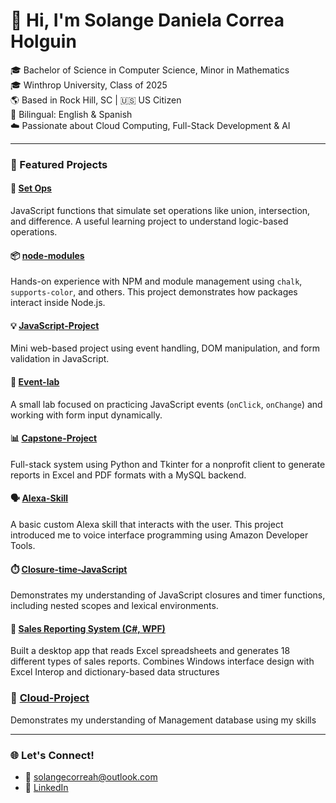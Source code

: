
# 👋 Hi, I'm Solange Daniela Correa Holguin

🎓 Bachelor of Science in Computer Science, Minor in Mathematics  
🎓 Winthrop University, Class of 2025  
🌎 Based in Rock Hill, SC | 🇺🇸 US Citizen  
💬 Bilingual: English & Spanish  
☁️ Passionate about Cloud Computing, Full-Stack Development & AI  

---

### 🚀 Featured Projects

#### 🔢 [Set Ops](https://github.com/SolCorrea1996/set-ops)
JavaScript functions that simulate set operations like union, intersection, and difference. A useful learning project to understand logic-based operations.

#### 📦 [node-modules](https://github.com/SolCorrea1996/Node-Modules)
Hands-on experience with NPM and module management using `chalk`, `supports-color`, and others. This project demonstrates how packages interact inside Node.js.

#### 💡 [JavaScript-Project](https://github.com/SolCorrea1996/JavaScript-Project.git)
Mini web-based project using event handling, DOM manipulation, and form validation in JavaScript.

#### 🧪 [Event-lab](https://github.com/SolCorrea1996/Event-lab.git)
A small lab focused on practicing JavaScript events (`onClick`, `onChange`) and working with form input dynamically.

#### 📊 [Capstone-Project](https://github.com/SolCorrea1996/Capstone-Project.git)
Full-stack system using Python and Tkinter for a nonprofit client to generate reports in Excel and PDF formats with a MySQL backend.

#### 🗣️ [Alexa-Skill](https://github.com/SolCorrea1996/Alexa-Skill.git)
A basic custom Alexa skill that interacts with the user. This project introduced me to voice interface programming using Amazon Developer Tools.

#### ⏱️ [Closure-time-JavaScript](https://github.com/SolCorrea1996/Closure-time-JavaScript.git)
Demonstrates my understanding of JavaScript closures and timer functions, including nested scopes and lexical environments.

####  🔢 [Sales Reporting System (C#, WPF)](https://github.com/SolCorrea1996/C-Project.git) 
Built a desktop app that reads Excel spreadsheets and generates 18 different types of sales reports. Combines Windows interface design with Excel Interop and dictionary-based data structures

### 🚀 [Cloud-Project](https://github.com/SolCorrea1996/Cloud-project1.git)
Demonstrates my understanding of Management database using my skills

---
### 🌐 Let's Connect!

- 📧 solangecorreah@outlook.com
- 💼 [LinkedIn](www.linkedin.com/in/solange-correa-074515348)
